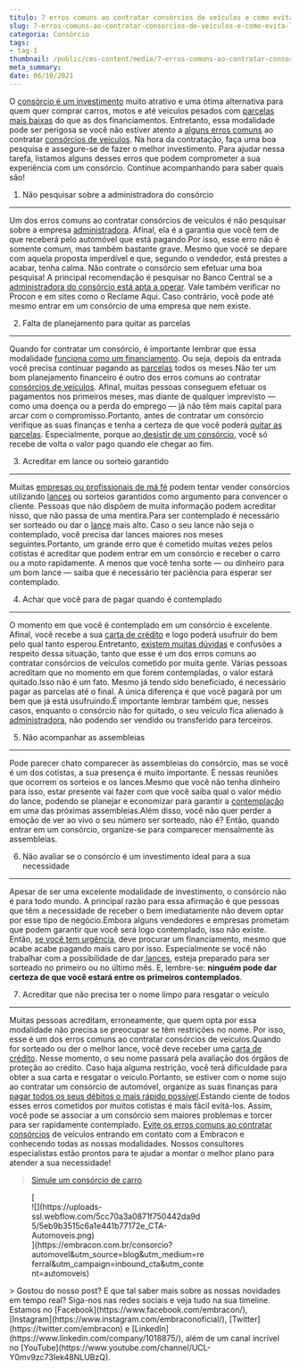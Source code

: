```yaml
---
titulo: 7 erros comuns ao contratar consórcios de veículos e como evitá-los
slug: 7-erros-comuns-ao-contratar-consorcios-de-veiculos-e-como-evita-los
categoria: Consórcio
tags:
- tag-1
thumbnail: /public/cms-content/media/7-erros-comuns-ao-contratar-consorcios-de-veiculos-e-como-evita-los.jpg
meta_summary: 
date: 06/10/2021
---
```

O [consórcio é um investimento](https://www.embracon.com.br/blog/8-motivos-que-comprovam-que-consorcio-e-investimento) muito atrativo e uma ótima alternativa para quem quer comprar carros, motos e até veículos pesados com [parcelas mais baixas](https://www.embracon.com.br/blog/11-coisas-que-voce-precisa-saber-sobre-a-parcela-do-consorcio) do que as dos financiamentos. Entretanto, essa modalidade pode ser perigosa se você não estiver atento a [alguns erros comuns](https://www.embracon.com.br/blog/guia-completo-aprenda-como-escolher-um-consorcio-sem-erros) ao contratar [consórcios de veículos](https://www.embracon.com.br/consorcio-de-carros). Na hora da contratação, faça uma boa pesquisa e assegure-se de fazer o melhor investimento. Para ajudar nessa tarefa, listamos alguns desses erros que podem comprometer a sua experiência com um consórcio. Continue acompanhando para saber quais são!

1. Não pesquisar sobre a administradora do consórcio
----------------------------------------------------

Um dos erros comuns ao contratar consórcios de veículos é não pesquisar sobre a empresa [administradora](https://www.embracon.com.br/conhecaoconsorcio/o-que-e-uma-administradora-de-consorcio). Afinal, ela é a garantia que você tem de que receberá pelo automóvel que está pagando.Por isso, esse erro não é somente comum, mas também bastante grave. Mesmo que você se depare com aquela proposta imperdível e que, segundo o vendedor, está prestes a acabar, tenha calma. Não contrate o consórcio sem efetuar uma boa pesquisa! A principal recomendação é pesquisar no Banco Central se a [administradora do consórcio está apta a operar](https://www.embracon.com.br/blog/afinal-o-que-uma-administradora-de-consorcio-faz). Vale também verificar no Procon e em sites como o Reclame Aqui. Caso contrário, você pode até mesmo entrar em um consórcio de uma empresa que nem existe.

2. Falta de planejamento para quitar as parcelas
------------------------------------------------

Quando for contratar um consórcio, é importante lembrar que essa modalidade [funciona como um financiamento](https://www.embracon.com.br/blog/financiamento-ou-consorcio-o-que-e-melhor-na-compra-de-um-imovel). Ou seja, depois da entrada você precisa continuar pagando as [parcelas](https://www.embracon.com.br/blog/como-calcular-as-parcelas-no-consorcio) todos os meses.Não ter um bom planejamento financeiro é outro dos erros comuns ao contratar [consórcios de veículos](https://www.embracon.com.br/consorcio-de-carros). Afinal, muitas pessoas conseguem efetuar os pagamentos nos primeiros meses, mas diante de qualquer imprevisto — como uma doença ou a perda do emprego — já não têm mais capital para arcar com o compromisso.Portanto, antes de contratar um consórcio verifique as suas finanças e tenha a certeza de que você poderá [quitar as parcelas](https://www.embracon.com.br/blog/antecipar-um-consorcio-descubra-aqui). Especialmente, porque ao[ desistir de um consórcio](https://www.embracon.com.br/blog/quais-sao-os-resultados-ao-desistir-do-consorcio), você só recebe de volta o valor pago quando ele chegar ao fim.

3. Acreditar em lance ou sorteio garantido
------------------------------------------

Muitas [empresas ou profissionais de má fé](https://www.embracon.com.br/blog/fraude-em-consorcio-como-nao-cair-em-golpes) podem tentar vender consórcios utilizando [lances](https://www.embracon.com.br/conhecaoconsorcio/o-que-e-o-lance) ou sorteios garantidos como argumento para convencer o cliente. Pessoas que não dispõem de muita informação podem acreditar nisso, que não passa de uma mentira.Para ser contemplado é necessário ser sorteado ou dar o [lance](https://www.embracon.com.br/blog/como-funcionam-os-tipos-de-lances-no-consorcio) mais alto. Caso o seu lance não seja o contemplado, você precisa dar lances maiores nos meses seguintes.Portanto, um grande erro que é cometido muitas vezes pelos cotistas é acreditar que podem entrar em um consórcio e receber o carro ou a moto rapidamente. A menos que você tenha sorte — ou dinheiro para um bom lance — saiba que é necessário ter paciência para esperar ser contemplado.

4. Achar que você para de pagar quando é contemplado
----------------------------------------------------

O momento em que você é contemplado em um consórcio é excelente. Afinal, você recebe a sua [carta de crédito](https://www.embracon.com.br/conhecaoconsorcio/o-que-e-carta-de-credito) e logo poderá usufruir do bem pelo qual tanto esperou.Entretanto, [existem muitas dúvidas](https://www.embracon.com.br/blog/9-duvidas-mais-comuns-sobre-consorcio) e confusões a respeito dessa situação, tanto que esse é um dos erros comuns ao contratar consórcios de veículos cometido por muita gente. Várias pessoas acreditam que no momento em que forem contempladas, o valor estará quitado.Isso não é um fato. Mesmo já tendo sido beneficiado, é necessário pagar as parcelas até o final. A única diferença é que você pagará por um bem que já está usufruindo.É importante lembrar também que, nesses casos, enquanto o consórcio não for quitado, o seu veículo fica alienado à [administradora](https://www.embracon.com.br/conhecaoconsorcio/o-que-e-uma-administradora-de-consorcio), não podendo ser vendido ou transferido para terceiros.

5. Não acompanhar as assembleias
--------------------------------

Pode parecer chato comparecer às assembleias do consórcio, mas se você é um dos cotistas, a sua presença é muito importante. É nessas reuniões que ocorrem os sorteios e os lances.Mesmo que você não tenha dinheiro para isso, estar presente vai fazer com que você saiba qual o valor médio do lance, podendo se planejar e economizar para garantir a [contemplação](https://www.embracon.com.br/conhecaoconsorcio/o-que-e-contemplacao) em uma das próximas assembleias.Além disso, você não quer perder a emoção de ver ao vivo o seu número ser sorteado, não é? Então, quando entrar em um consórcio, organize-se para comparecer mensalmente às assembleias.

6. Não avaliar se o consórcio é um investimento ideal para a sua necessidade
----------------------------------------------------------------------------

Apesar de ser uma excelente modalidade de investimento, o consórcio não é para todo mundo. A principal razão para essa afirmação é que pessoas que têm a necessidade de receber o bem imediatamente não devem optar por esse tipo de negócio.Embora alguns vendedores e empresas prometam que podem garantir que você será logo contemplado, isso não existe. Então, [se você tem urgência](https://www.embracon.com.br/blog/quanto-tempo-demoro-para-pegar-meu-carro-no-consorcio), deve procurar um financiamento, mesmo que acabe acabe pagando mais caro por isso. Especialmente se você não trabalhar com a possibilidade de dar[ lances](https://www.embracon.com.br/blog/como-funcionam-os-tipos-de-lances-no-consorcio), esteja preparado para ser sorteado no primeiro ou no último mês. E, lembre-se: **ninguém pode dar certeza de que você estará entre os primeiros contemplados**.

7. Acreditar que não precisa ter o nome limpo para resgatar o veículo
---------------------------------------------------------------------

Muitas pessoas acreditam, erroneamente, que quem opta por essa modalidade não precisa se preocupar se têm restrições no nome. Por isso, esse é um dos erros comuns ao contratar consórcios de veículos.Quando for sorteado ou der o melhor lance, você deve receber uma [carta de crédito](https://www.embracon.com.br/conhecaoconsorcio/o-que-e-carta-de-credito). Nesse momento, o seu nome passará pela avaliação dos órgãos de proteção ao crédito. Caso haja alguma restrição, você terá dificuldade para obter a sua carta e resgatar o veículo.Portanto, se estiver com o nome sujo ao contratar um consórcio de automóvel, organize as suas finanças para [pagar todos os seus débitos o mais rápido possível](https://www.embracon.com.br/blog/antecipar-um-consorcio-descubra-aqui).Estando ciente de todos esses erros cometidos por muitos cotistas é mais fácil evitá-los. Assim, você pode se associar a um consórcio sem maiores problemas e torcer para ser rapidamente contemplado. [Evite os erros comuns ao contratar consórcios](https://www.embracon.com.br/blog/guia-completo-aprenda-como-escolher-um-consorcio-sem-erros) de veículos entrando em contato com a Embracon e conhecendo todas as nossas modalidades. Nossos consultores especialistas estão prontos para te ajudar a montar o melhor plano para atender a sua necessidade!

> [ Simule um consórcio de carro](https://www.embracon.com.br/consorcio-de-carros)

<figure class="w-richtext-figure-type-image w-richtext-align-center" style="max-width:310px">[<div>![](https://uploads-ssl.webflow.com/5cc70a3a0871f750442da9d5/5eb9b3515c6a1e441b77172e_CTA-Automoveis.png)</div>](https://embracon.com.br/consorcio?automovel&utm_source=blog&utm_medium=referral&utm_campaign=inbound_cta&utm_content=automoveis)</figure>> Gostou do nosso post? E que tal saber mais sobre as nossas novidades em tempo real? Siga-nos nas redes sociais e veja tudo na sua timeline. Estamos no [Facebook](https://www.facebook.com/embracon/), [Instagram](https://www.instagram.com/embraconoficial/), [Twitter](https://twitter.com/embracon) e [LinkedIn](https://www.linkedin.com/company/1018875/), além de um canal incrível no [YouTube](https://www.youtube.com/channel/UCL-Y0mv9zc73Iek48NLUBzQ).

‍
